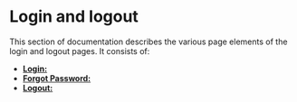 # Login and logout
<!-- To Be Populated -->

This section of documentation describes the various page elements of the login and logout pages. It consists of:

* **[Login:](login-page.md)**
* **[Forgot Password:](forgot-password.md)**
* **[Logout:](logout.md)**
